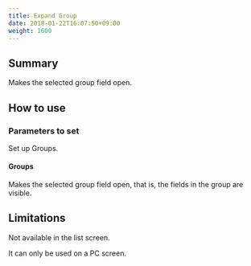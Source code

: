 ```yaml
---
title: Expand Group
date: 2018-01-22T16:07:50+09:00
weight: 1600
---
```

## Summary

Makes the selected group field open.

## How to use

### Parameters to set

Set up Groups.

#### Groups

Makes the selected group field open, that is, the fields in the group are visible.

## Limitations

Not available in the list screen.

It can only be used on a PC screen.
